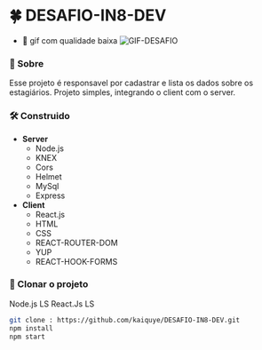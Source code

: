 # 🍀 DESAFIO-IN8-DEV

- 📢 gif com qualidade baixa
![GIF-DESAFIO](https://user-images.githubusercontent.com/69175890/169716338-a2f317a8-d054-4461-80a4-e5632811223a.gif)



### 📂 Sobre 
 Esse projeto é responsavel por cadastrar e lista os dados sobre os estagiários. Projeto simples, integrando o client com o server. 
 
### 🛠 Construido 
- **Server**
  - Node.js
  - KNEX
  - Cors
  - Helmet
  - MySql
  - Express
- **Client**
  - React.js
  - HTML
  - CSS
  - REACT-ROUTER-DOM
  - YUP
  - REACT-HOOK-FORMS

### 🎑 Clonar o projeto

Node.js LS
React.Js LS

```bash 
git clone : https://github.com/kaiquye/DESAFIO-IN8-DEV.git
npm install
npm start
```


